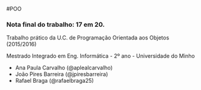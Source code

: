 #POO
### Nota final do trabalho: 17 em 20.

Trabalho prático da U.C. de Programação Orientada aos Objetos (2015/2016)

Mestrado Integrado em Eng. Informática - 2º ano - Universidade do Minho

* Ana Paula Carvalho (@aplealcarvalho)
* João Pires Barreira (@jpiresbarreira)
* Rafael Braga (@rafaelbraga25)
